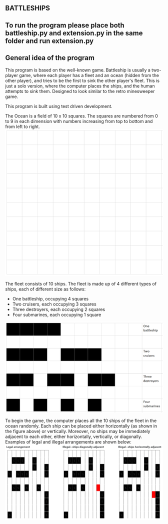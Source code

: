  ## BATTLESHIPS
 
 ## To run the program please place both battleship.py and extension.py in the same folder and run extension.py
 
 
 ## General idea of the program

This program is based on the well-known game. Battleship is usually a two-player game, where each player has a fleet and an ocean (hidden from the other player), and tries to be the first to sink the other player's fleet. This is just a solo version, where the computer places the ships, and the human attempts to sink them. Designed to look similar to the retro minesweeper game. 

This program is built using test driven development.

The Ocean is a field of 10 x 10 squares. The squares are numbered from 0 to 9 in each dimension with numbers increasing from top to bottom and from left to right. 
![ocean](https://github.com/yatu360/Battleship-with-Python/blob/main/ocean.png)

The fleet consists of 10 ships. The fleet is made up of 4 different types of ships, each of different size as follows:

- One battleship, occupying 4 squares
- Two cruisers, each occupying 3 squares
- Three destroyers, each occupying 2 squares
- Four submarines, each occupying 1 square

![ships](https://github.com/yatu360/Battleship-with-Python/blob/main/battleships.png)

To begin the game, the computer places all the 10 ships of the fleet in the ocean randomly. Each ship can be placed either horizontally (as shown in the figure above) or vertically. Moreover, no ships may be immediately adjacent to each other, either horizontally, vertically, or diagonally. Examples of legal and illegal arrangements are shown below:
![legal and illegal arrangements](https://github.com/yatu360/Battleship-with-Python/blob/main/arrangement.png)

